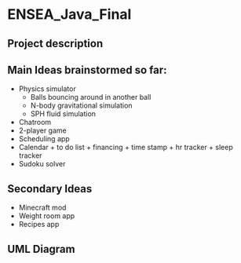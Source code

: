 # ENSEA_Java_Final

## Project description



## Main Ideas brainstormed so far:
- Physics simulator
	- Balls bouncing around in another ball
	- N-body gravitational simulation
	- SPH fluid simulation
- Chatroom
- 2-player game
- Scheduling app
- Calendar + to do list + financing + time stamp + hr tracker + sleep tracker 
- Sudoku solver

## Secondary Ideas
- Minecraft mod
- Weight room app
- Recipes app

## UML Diagram
